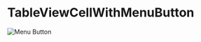 # TableViewCellWithMenuButton

![Menu Button](https://github.com/zhi6w/TableViewCellWithMenuButton/assets/17865033/26035949-3720-4245-a92d-06c38b7837f4)
